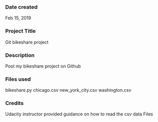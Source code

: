 ### Date created
Feb 15, 2019

### Project Title
Git bikeshare project

### Description
Post my bikeshare project on Github

### Files used
bikeshare.py
chicago.csv
new_york_city.csv
washington.csv

### Credits
Udacity instructor provided guidance on how to read the csv data Files
